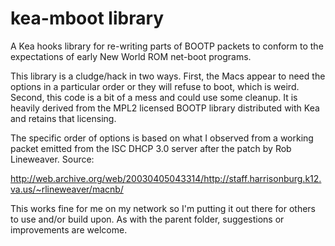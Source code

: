 kea-mboot library
=================

A Kea hooks library for re-writing parts of BOOTP packets to conform to the
expectations of early New World ROM net-boot programs.

This library is a cludge/hack in two ways. First, the Macs appear to need the
options in a particular order or they will refuse to boot, which is weird.
Second, this code is a bit of a mess and could use some cleanup. It is heavily
derived from the MPL2 licensed BOOTP library distributed with Kea and retains
that licensing.

The specific order of options is based on what I observed from a working packet
emitted from the ISC DHCP 3.0 server after the patch by Rob Lineweaver. Source:

<http://web.archive.org/web/20030405043314/http://staff.harrisonburg.k12.va.us/~rlineweaver/macnb/>

This works fine for me on my network so I'm putting it out there for others to
use and/or build upon. As with the parent folder, suggestions or improvements
are welcome.

